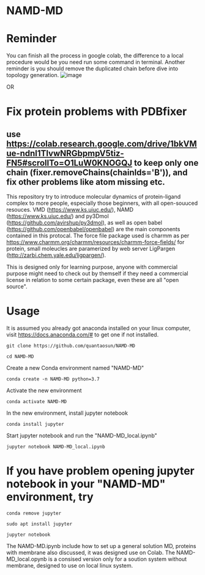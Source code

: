 # NAMD-MD
# Reminder
You can finish all the process in google colab, the difference to a local procedure would be you need run some command in terminal. Another reminder is you should remove the duplicated chain before dive into topology generation.
![image](https://user-images.githubusercontent.com/75652473/172390288-d567c9d3-a7a0-4b2e-9d37-87507f43c1b5.png)


OR


# Fix protein problems with PDBfixer
 use https://colab.research.google.com/drive/1bkVMue-ndnI1TIvwNRGbpmpV5tiz-FN5#scrollTo=O1LuW0KNOGQJ 
to keep only one chain (fixer.removeChains(chainIds='B')), and fix other problems like atom missing etc.
------------------------------------------------------------------------------------------------------------------------------------------------------


 This repository try to introduce molecular dynamics of protein-ligand complex to more people, especially those beginners, with all open-souuced resouces. VMD (https://www.ks.uiuc.edu/), NAMD (https://www.ks.uiuc.edu/) and py3Dmol (https://github.com/avirshup/py3dmol), as well as open babel (https://github.com/openbabel/openbabel) are the main components contained in this protocal. The force file package used is charmm as per https://www.charmm.org/charmm/resources/charmm-force-fields/ for protein, small moleucles are paramerized by web server LigPargen (http://zarbi.chem.yale.edu/ligpargen/).

This is designed only for learning purpose, anyone with commercial purpose might need to check out by themself if they need a commercial license in relation to some certain package, even these are all "open source".

# Usage
It is assumed you already got anaconda installed on your linux computer, visit https://docs.anaconda.com/# to get one if not installed.
```
git clone https://github.com/quantaosun/NAMD-MD
```
```
cd NAMD-MD
```
Create a new Conda environment named "NAMD-MD"
```
conda create -n NAMD-MD python=3.7
```
Activate the new environment 
```
conda activate NAMD-MD
```
In the new environment, install jupyter notebook
```
conda install jupyter
```
Start jupyter notebook and run the "NAMD-MD_local.ipynb"
```
jupyter notebook NAMD-MD_local.ipynb
```

# If you have problem opening jupyter notebook in your "NAMD-MD" environment, try 
```
conda remove jupyter
```
```
sudo apt install jupyter
```
```
jupyter notebook
```

The NAMD-MD.ipynb include how to set up a general solution MD, proteins with membrane also discussed, it was designed use on Colab.
The NAMD-MD_local.opynb is a consised version only for a soution system without membrane, designed to use on local linux system.
